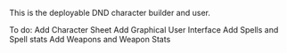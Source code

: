 This is the deployable DND character builder and user.

To do:
Add Character Sheet
Add Graphical User Interface
Add Spells and Spell stats
Add Weapons and Weapon Stats

